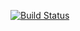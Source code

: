 [![Build Status](https://travis-ci.org/AnnaTrush/frontend-project-lvl1.svg?branch=master)](https://travis-ci.org/AnnaTrush/frontend-project-lvl1)


